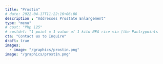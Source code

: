 ```yaml
---
title: "Prostin"
# date: 2022-04-17T11:22:16+06:00
description : "Addresses Prostate Enlargement"
type: "menu"
# cost: "Php 125"
# costdef: "1 point = 1 value of 1 kilo NFA rice via [the Pantrypoints system](https://pantrypoints.com)"
cta: "Contact us to Inquire"
draft: true
images:
  - image: "/graphics/prostin.png"
image: "/graphics/prostin.png"
---
```

